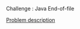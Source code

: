 Challenge : Java End-of-file

<a href = "https://www.hackerrank.com/challenges/java-end-of-file/problem">Problem description </a>
